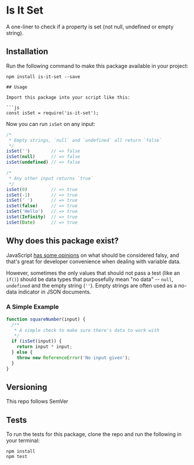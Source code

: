 # Is It Set

A one-liner to check if a property is set (not null, undefined or empty string).

## Installation

Run the following command to make this package available in your project:

```
npm install is-it-set --save

## Usage

Import this package into your script like this:

```js
const isSet = require('is-it-set');
```

Now you can run `isSet` on any input:

```js
/*
 * Empty strings, `null` and `undefined` all return `false`
 */
isSet('')        // => false
isSet(null)      // => false
isSet(undefined) // => false

/*
 * Any other input returns `true`
 */
isSet(0)         // => true
isSet(-1)        // => true
isSet(' ')       // => true
isSet(false)     // => true
isSet('Hello')   // => true
isSet(Infinity)  // => true
isSet(Date)      // => true
```

## Why does this package exist?

JavaScript [has some opinions](https://developer.mozilla.org/en-US/docs/Glossary/Falsy) 
on what should be considered falsy, and that's great for developer convenience
when dealing with variable data. 

However, sometimes the only values that should not pass a test (like an `if()`) 
should be data types that purposefully mean "no data" -- `null`, `undefined` and
the empty string (`''`). Empty strings are often used as a no-data indicator in
JSON documents.

### A Simple Example

```js
function squareNumber(input) {
  /**
   * A simple check to make sure there's data to work with
   */
  if (isSet(input)) {
    return input * input;	  
  } else {
    throw new ReferenceError('No input given');
  }
}
```

## Versioning

This repo follows SemVer

## Tests

To run the tests for this package, clone the repo and run the following in your
terminal:

```
npm install
npm test
```